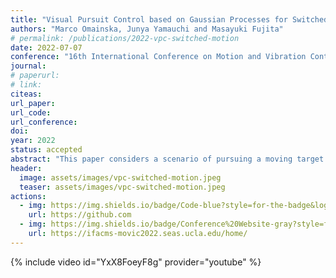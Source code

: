 ```yaml
---
title: "Visual Pursuit Control based on Gaussian Processes for Switched Motion Trajectories"
authors: "Marco Omainska, Junya Yamauchi and Masayuki Fujita"
# permalink: /publications/2022-vpc-switched-motion
date: 2022-07-07
conference: "16th International Conference on Motion and Vibration Control (MS-MoViC)"
journal:
# paperurl:
# link:
citeas:
url_paper:
url_code:
url_conference:
doi:
year: 2022
status: accepted
abstract: "This paper considers a scenario of pursuing a moving target that may switch behaviors due to external factors in a dynamic environment by motion estimation using visual sensors. First, we present an improved Visual Motion Observer with switched Gaussian Process models for an extended class of target motion profiles. We then propose a pursuit control law with an online method to estimate the switching behavior of the target by the GP model uncertainty. Next, we prove ultimate boundedness of the control and estimation errors for the switch in target behavior with high probability. Finally, a Digital Twin simulation demonstrates the effectiveness of the proposed switching estimation and control law to prove applicability to real world scenarios."
header:
  image: assets/images/vpc-switched-motion.jpeg
  teaser: assets/images/vpc-switched-motion.jpeg
actions:
  - img: https://img.shields.io/badge/Code-blue?style=for-the-badge&logo=visual-studio-code&logoColor=white
    url: https://github.com
  - img: https://img.shields.io/badge/Conference%20Website-gray?style=for-the-badge&logo=safari&logoColor=white
    url: https://ifacms-movic2022.seas.ucla.edu/home/
---
```


{% include video id="YxX8FoeyF8g" provider="youtube" %}
